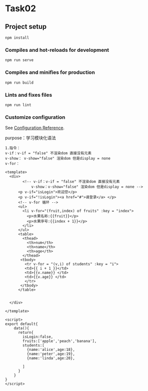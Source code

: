 # Task02

## Project setup
```
npm install
```

### Compiles and hot-reloads for development
```
npm run serve
```

### Compiles and minifies for production
```
npm run build
```

### Lints and fixes files
```
npm run lint
```

### Customize configuration
See [Configuration Reference](https://cli.vuejs.org/config/).

purpose：学习模块化语法

```
1.指令：
v-if：v-if = "false" 不渲染dom 直接没有元素
v-show： v-show="false" 渲染dom 但是display = none
v-for：

```

```
<template>
  <div>
        <!-- v-if：v-if = "false" 不渲染dom 直接没有元素
            v-show：v-show="false" 渲染dom 但是display = none -->
      <p v-if="isLogin">欢迎您</p>
      <p v-if="!isLogin"><a href="#">请登录</a> </p>
      <!-- v-for 循环 -->
      <ul>
        <li v-for="(fruit,index) of fruits" :key = "index">
          <p>水果名称:{{fruit}}</p>
          <p>水果序号:{{index + 1}}</p>
        </li>
      </ul>
      <table>
        <thead>
          <th>num</th>
          <th>name</th>
          <th>age</th>
        </thead>
       <tbody>
         <tr v-for = "(v,i) of students" :key = "i">
         <td>{{ i + 1 }}</td>
         <td>{{v.name}} </td>
         <td>{{v.age}} </td>
         </tr>
       </tbody>
      </table>
     

  </div>
   
</template>

<script>
export default{
    data(){
      return{
        isLogin:false,
        fruits:['apple','peach','banana'],
        students:[
          {name:'alice',age:18},
          {name:'peter',age:19},
          {name:'linda',age:20},
          
        ]
      }
    }
}
</script>
```

